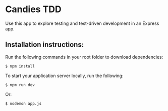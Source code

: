 # Candies TDD

Use this app to explore testing and test-driven development in an Express app.

## Installation instructions:

Run the following commands in your root folder to download dependencies:

```
$ npm install
```

To start your application server locally, run the following:

```
$ npm run dev
```

Or:

```
$ nodemon app.js
```
